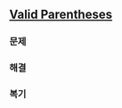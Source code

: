 ## [Valid Parentheses](https://leetcode.com/problems/valid-parentheses/?envType=problem-list-v2&envId=rab78cw1)

### 문제

### 해결

### 복기
